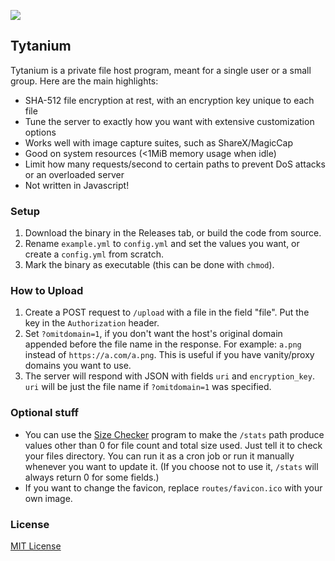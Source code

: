 ![](https://i.imgur.com/AHHWH3z.png)

## Tytanium

Tytanium is a private file host program, meant for a single user or a small group. Here are the main highlights:

- SHA-512 file encryption at rest, with an encryption key unique to each file
- Tune the server to exactly how you want with extensive customization options
- Works well with image capture suites, such as ShareX/MagicCap
- Good on system resources (<1MiB memory usage when idle)
- Limit how many requests/second to certain paths to prevent DoS attacks or an overloaded server
- Not written in Javascript! 

### Setup

1. Download the binary in the Releases tab, or build the code from source.
2. Rename `example.yml` to `config.yml` and set the values you want, or create a `config.yml` from scratch.
3. Mark the binary as executable (this can be done with `chmod`).

### How to Upload

1. Create a POST request to `/upload` with a file in the field "file". Put the key in the `Authorization` header.
2. Set `?omitdomain=1`, if you don't want the host's original domain appended before the file name in the response. For example: `a.png` instead of `https://a.com/a.png`. This is useful if you have vanity/proxy domains you want to use.
3. The server will respond with JSON with fields `uri` and `encryption_key`. `uri` will be just the file name if `?omitdomain=1` was specified.

### Optional stuff

- You can use the [Size Checker](https://github.com/vysiondev/size-checker) program to make the `/stats` path produce values other than 0 for file count and total size used. Just tell it to check your files directory. You can run it as a cron job or run it manually whenever you want to update it. (If you choose not to use it, `/stats` will always return 0 for some fields.)
- If you want to change the favicon, replace `routes/favicon.ico` with your own image.

### License

[MIT License](LICENSE)